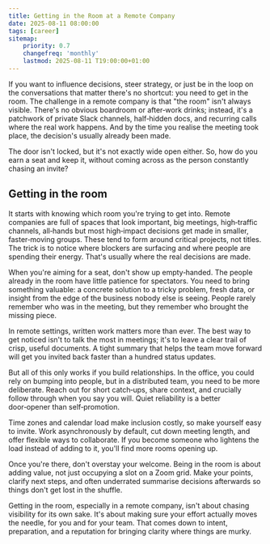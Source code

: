 ```yaml
---
title: Getting in the Room at a Remote Company
date: 2025-08-11 08:00:00
tags: [career]
sitemap:
    priority: 0.7
    changefreq: 'monthly'
    lastmod: 2025-08-11 T19:00:00+01:00
---
```


If you want to influence decisions, steer strategy, or just be in the loop on the conversations that matter there's no shortcut: you need to get in the room. The challenge in a remote company is that "the room" isn't always visible. There's no obvious boardroom or after‑work drinks; instead, it's a patchwork of private Slack channels, half‑hidden docs, and recurring calls where the real work happens. And by the time you realise the meeting took place, the decision's usually already been made.

The door isn't locked, but it's not exactly wide open either. So, how do you earn a seat and keep it, without coming across as the person constantly chasing an invite?

## Getting in the room

It starts with knowing which room you're trying to get into. Remote companies are full of spaces that look important, big meetings, high‑traffic channels, all‑hands but most high‑impact decisions get made in smaller, faster‑moving groups. These tend to form around critical projects, not titles. The trick is to notice where blockers are surfacing and where people are spending their energy. That's usually where the real decisions are made.

When you're aiming for a seat, don't show up empty‑handed. The people already in the room have little patience for spectators. You need to bring something valuable: a concrete solution to a tricky problem, fresh data, or insight from the edge of the business nobody else is seeing. People rarely remember who was in the meeting, but they remember who brought the missing piece.

In remote settings, written work matters more than ever. The best way to get noticed isn't to talk the most in meetings; it's to leave a clear trail of crisp, useful documents. A tight summary that helps the team move forward will get you invited back faster than a hundred status updates.

But all of this only works if you build relationships. In the office, you could rely on bumping into people, but in a distributed team, you need to be more deliberate. Reach out for short catch‑ups, share context, and crucially follow through when you say you will. Quiet reliability is a better door‑opener than self‑promotion.

Time zones and calendar load make inclusion costly, so make yourself easy to invite. Work asynchronously by default, cut down meeting length, and offer flexible ways to collaborate. If you become someone who lightens the load instead of adding to it, you'll find more rooms opening up.

Once you're there, don't overstay your welcome. Being in the room is about adding value, not just occupying a slot on a Zoom grid. Make your points, clarify next steps, and often underrated summarise decisions afterwards so things don't get lost in the shuffle.

Getting in the room, especially in a remote company, isn't about chasing visibility for its own sake. It's about making sure your effort actually moves the needle, for you and for your team. That comes down to intent, preparation, and a reputation for bringing clarity where things are murky.
